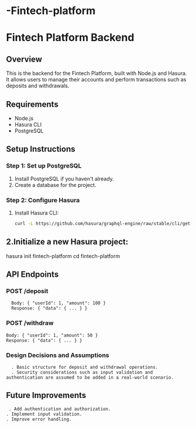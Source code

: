 # -Fintech-platform

  # Fintech Platform Backend

## Overview

This is the backend for the Fintech Platform, built with Node.js and Hasura. It allows users to manage their accounts and perform transactions such as deposits and withdrawals.

## Requirements

- Node.js
- Hasura CLI
- PostgreSQL

## Setup Instructions

### Step 1: Set up PostgreSQL

1. Install PostgreSQL if you haven't already.
2. Create a database for the project.

### Step 2: Configure Hasura

1. Install Hasura CLI:
   ```bash
   curl -L https://github.com/hasura/graphql-engine/raw/stable/cli/get.sh | bash

## 2.Initialize a new Hasura project:
   hasura init fintech-platform
   cd fintech-platform

  ## API Endpoints
   ### POST /deposit
      Body: { "userId": 1, "amount": 100 }
      Response: { "data": { ... } }
### POST /withdraw
    Body: { "userId": 1, "amount": 50 }
    Response: { "data": { ... } }
 ### Design Decisions and Assumptions
      . Basic structure for deposit and withdrawal operations.
      . Security considerations such as input validation and authentication are assumed to be added in a real-world scenario.
## Future Improvements
     . Add authentication and authorization.
    . Implement input validation.
    . Improve error handling.
